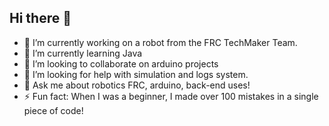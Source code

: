 ## Hi there 👋 

- 🔭 I’m currently working on a robot from the FRC TechMaker Team.
- 🌱 I’m currently learning Java
- 👯 I’m looking to collaborate on arduino projects
- 🤔 I’m looking for help with simulation and logs system.
- 💬 Ask me about robotics FRC, arduino, back-end uses! 
- ⚡ Fun fact: When I was a beginner, I made over 100 mistakes in a single piece of code!

